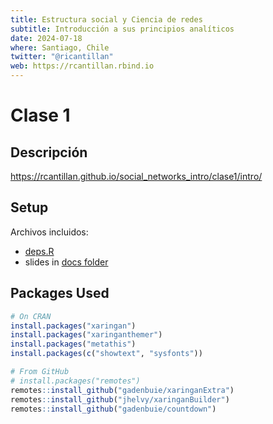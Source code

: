 ```yaml
---
title: Estructura social y Ciencia de redes 
subtitle: Introducción a sus principios analíticos
date: 2024-07-18
where: Santiago, Chile
twitter: "@ricantillan"
web: https://rcantillan.rbind.io
---
```


# Clase 1

## Descripción 

https://rcantillan.github.io/social_networks_intro/clase1/intro/

## Setup

Archivos incluidos:

- [deps.R](deps.R)
- slides in [docs folder](docs)

## Packages Used

```r
# On CRAN
install.packages("xaringan")
install.packages("xaringanthemer")
install.packages("metathis")
install.packages(c("showtext", "sysfonts"))

# From GitHub
# install.packages("remotes")
remotes::install_github("gadenbuie/xaringanExtra")
remotes::install_github("jhelvy/xaringanBuilder")
remotes::install_github("gadenbuie/countdown")
```
